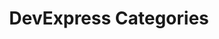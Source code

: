 ---
title: "DevExpress Categories"
permalink: /categories/DevExpress/
layout: category
author_profile: true
taxonomy: DevExpress
---